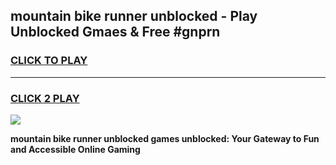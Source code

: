 
## mountain bike runner unblocked - Play Unblocked Gmaes & Free #gnprn
<h3>
<a href="https://news.freeplayer.one?title=mountain_bike_runner_unblocked&ref=26F">CLICK TO PLAY</a></h3>
<hr>

<h3>
<a href="https://news.freeplayer.one?title=mountain_bike_runner_unblocked&ref=26F">CLICK 2 PLAY</a>
  
</h3>

<a href="https://news.freeplayer.one?title=mountain_bike_runner_unblocked&ref=26F/"><img src="https://clearcache.store/games.png"></a>


**mountain bike runner unblocked games unblocked: Your Gateway to Fun and Accessible Online Gaming**
